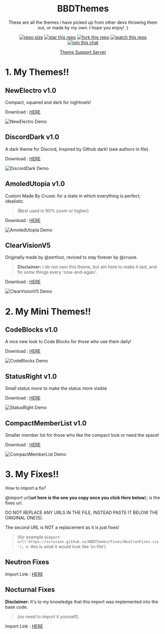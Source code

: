 <div align="center">
  
<h1>BBDThemes</h1>

<!-- {% capture string_with_newlines %} -->

These are all the themes i have picked up from other devs throwing them out, or made by my own.
I hope you enjoy! :)

<!-- {% endcapture %} -->
<!-- {{ string_with_newlines | newline_to_br }} -->

<a href="https://img.shields.io/github/repo-size/xcruxiex/BBDThemes?color=7289da&label=Repo%20Size"><img src="https://img.shields.io/github/repo-size/xcruxiex/BBDThemes?color=7289da&label=Repo%20Size" alt="repo size"></a>
<a href="https://github.com/xcruxiex/BBDThemes"><img src="https://img.shields.io/github/stars/xcruxiex/BBDThemes?color=%237489d1&label=Stars" alt="star this repo"></a>
<a href="https://github.com/xcruxiex/BBDThemes/fork"><img src="https://img.shields.io/github/forks/xcruxiex/BBDThemes?color=%237186ce&label=Forks" alt="fork this repo"></a>
<a href="https://github.com/xcruxiex/BBDThemes/watchers"><img src="https://img.shields.io/github/watchers/xcruxiex/BBDThemes?color=7488cd&label=Watchers" alt="watch this repo"></a>
<a href="http://discord/com/invite/Tzm2paq"><img src="https://img.shields.io/discord/727643522081226752?color=738ad6&label=Discord%20Server&logo=Discord" alt="join this chat"></a>

<!-- {% capture string_with_newlines %} -->

<a href="https://discord.com/invite/Tzm2paq">Theme Support Server</a>

<!-- {% endcapture %} -->
<!-- {{ string_with_newlines | newline_to_br }} -->

</div>

# 1. My Themes!!
## NewElectro v1.0
Compact, squared and dark for nightowls!

Download : [HERE](https://xcruxiex.github.io/BBDThemes/Themes/NewElectro/NewElectro.theme.css)

![NewElectro Demo](https://i.imgur.com/XJRGGrb.png)

## DiscordDark v1.0
A dark theme for Discord, Inspired by Github dark! (see authors in file).

Download : [HERE](https://xcruxiex.github.io/BBDThemes/Themes/DiscordDark/DiscordDark.theme.css)

![DiscordDark Demo](https://i.imgur.com/ADY4Xh9.png)


## AmoledUtopia v1.0
Custom Made By Cruxie: for a state in which everything is perfect; idealistic.
> (Best used in 90% zoom or higher)

Download : [HERE](https://xcruxiex.github.io/BBDThemes/Themes/AmoledUtopia/AmoledUtopia.theme.css)

![AmoledUtopia Demo](https://i.imgur.com/bUwtCBU.png)


## ClearVisionV5
Originally made by @zerthoz, revived to stay forever by @cruxie. 
> **Disclaimer:** I do not own this theme, but am here to make it last, and fix *some* things every 'now-and-again'.

Download : [HERE](https://xcruxiex.github.io/BBDThemes/Themes/ClearVisionV5/themes/ClearVision_Ruby.theme.css)

![ClearVisionV5 Demo](https://raw.githubusercontent.com/xcruxiex/BBDThemes/master/Themes/ClearVisionV5/screenshots/Ruby.png)


# 2. My Mini Themes!!
## CodeBlocks v1.0
A nice new look to Code Blocks for those who use them daily!

Download : [HERE](https://xcruxiex.github.io/BBDThemes/MiniThemes/CodeBlocks.css)

![CodeBlocks Demo](https://i.imgur.com/rbmgHuJ.png)

## StatusRight v1.0
Small status move to make the status more visible

Download : [HERE](https://xcruxiex.github.io/BBDThemes/MiniThemes/StatusRight.css)

![StatusRight Demo](https://i.imgur.com/6ys8086.png)

## CompactMemberList v1.0
Smaller member list for those who like the compact look or need the space!

Download : [HERE](https://xcruxiex.github.io/BBDThemes/MiniThemes/CompactMemberList.css)

![CompactMemberList Demo](https://i.imgur.com/gnJ0mgf.png)


# 3. My Fixes!!

How to import a fix?

@import url(**url here is the one you copy once you click *Here* below**); is the fixes url.

DO NOT REPLACE ANY URLS IN THE FILE, INSTEAD PASTE IT BELOW THE ORIGINAL ONE(S).

The second URL is NOT a replacement as it is just fixes!
> (for example `@import url('https://xcruxiex.github.io/BBDThemes/Fixes/NeutronFixes.css');` <- this is what it would look like 'in-file')

## Neutron Fixes

Import Link : [HERE](https://xcruxiex.github.io/BBDThemes/Fixes/NeutronFixes.css)

## Nocturnal Fixes

**Disclaimer:** It's to my knowledge that this import was implemented into the base code.
> (no need to import it yourself).

Import Link : [HERE](https://xcruxiex.github.io/BBDThemes/Fixes/NocturnalFixes.css)
